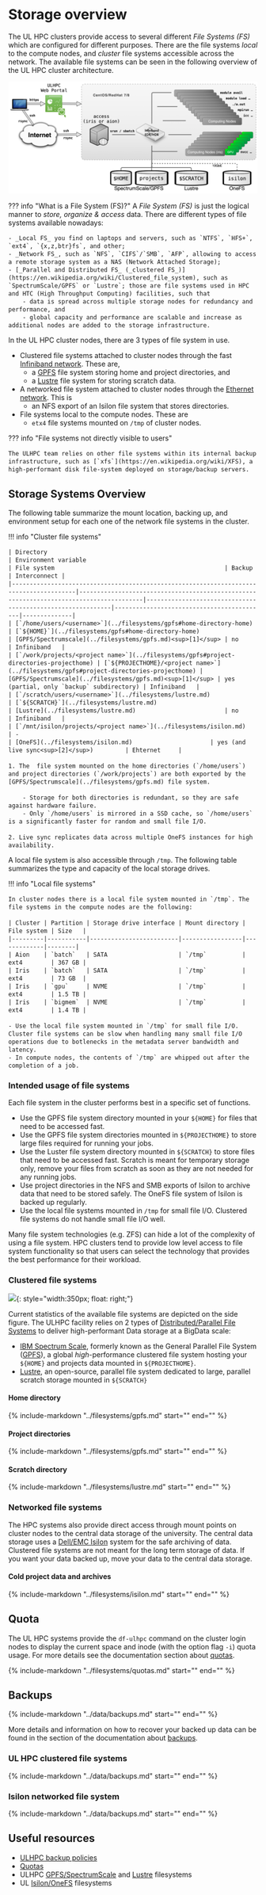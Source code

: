 # Storage overview

The UL HPC clusters provide access to several different _File Systems (FS)_ which are configured for different purposes. There are the file systems _local_ to the compute nodes, and _cluster_ file systems accessible across the network. The available file systems can be seen in the following overview of the UL HPC cluster architecture.

![UL HPC cluster architecture](/images/ULHPC-simplified-workflow-overview.png)

??? info "What is a File System (FS)?"
    A _File System (FS)_ is just the logical manner to _store, organize & access_ data. There are different types of file systems available nowadays:

    - _Local FS_ you find on laptops and servers, such as `NTFS`, `HFS+`, `ext4`, `{x,z,btr}fs`, and other;
    - _Network FS_, such as `NFS`, `CIFS`/`SMB`, `AFP`, allowing to access a remote storage system as a NAS (Network Attached Storage);
    - [_Parallel and Distributed FS_ (_clustered FS_)](https://en.wikipedia.org/wiki/Clustered_file_system), such as `SpectrumScale/GPFS` or `Lustre`; those are file systems used in HPC and HTC (High Throughput Computing) facilities, such that
        - data is spread across multiple storage nodes for redundancy and performance, and
        - global capacity and performance are scalable and increase as additional nodes are added to the storage infrastructure.

In the UL HPC cluster nodes, there are 3 types of file system in use.

- Clustered file systems attached to cluster nodes through the fast [Infiniband network](/interconnect/ib/). These are,
    - a [GPFS](gpfs) file system storing home and project directories, and
    - a [Lustre](lustre) file system for storing scratch data.
- A networked file system attached to cluster nodes through the [Ethernet network](/interconnect/ethernet/). This is
    - an NFS export of an Isilon file system that stores directories.
- File systems local to the compute nodes. These are
    - `etx4` file systems mounted on `/tmp` of cluster nodes.

??? info "File systems not directly visible to users"

    The ULHPC team relies on other file systems within its internal backup infrastructure, such as [`xfs`](https://en.wikipedia.org/wiki/XFS), a high-performant disk file-system deployed on storage/backup servers.

## Storage Systems Overview

The following table summarize the mount location, backing up, and environment setup for each one of the network file systems in the cluster.

<!--file-system-table-start-->

!!! info "Cluster file systems"

    | Directory                                                                              | Environment variable                                                                   | File system                                                | Backup                                    | Interconnect |
    |----------------------------------------------------------------------------------------|----------------------------------------------------------------------------------------|------------------------------------------------------------|-------------------------------------------|--------------|
    | [`/home/users/<username>`](../filesystems/gpfs#home-directory-home)                    | [`${HOME}`](../filesystems/gpfs#home-directory-home)                                   | [GPFS/Spectrumscale](../filesystems/gpfs.md)<sup>[1]</sup> | no                                        | Infiniband   |
    | [`/work/projects/<project name>`](../filesystems/gpfs#project-directories-projecthome) | [`${PROJECTHOME}/<project name>`](../filesystems/gpfs#project-directories-projecthome) | [GPFS/Spectrumscale](../filesystems/gpfs.md)<sup>[1]</sup> | yes (partial, only `backup` subdirectory) | Infiniband   |
    | [`/scratch/users/<username>`](../filesystems/lustre.md)                                | [`${SCRATCH}`](../filesystems/lustre.md)                                               | [Lustre](../filesystems/lustre.md)                         | no                                        | Infiniband   |
    | [`/mnt/isilon/projects/<project name>`](../filesystems/isilon.md)                      | -                                                                                          | [OneFS](../filesystems/isilon.md)                      | yes (and live sync<sup>[2]</sup>)         | Ehternet     |

    1. The  file system mounted on the home directories (`/home/users`) and project directories (`/work/projects`) are both exported by the [GPFS/Spectrumscale](../filesystems/gpfs.md) file system.

        - Storage for both directories is redundant, so they are safe against hardware failure.
        - Only `/home/users` is mirrored in a SSD cache, so `/home/users` is a significantly faster for random and small file I/O.

    2. Live sync replicates data across multiple OneFS instances for high availability.

<!--file-system-table-end-->

A local file system is also accessible through `/tmp`. The following table summarizes the type and capacity of the local storage drives.

!!! info "Local file systems"

    In cluster nodes there is a local file system mounted in `/tmp`. The file systems in the compute nodes are the following:

    | Cluster | Partition | Storage drive interface | Mount directory | File system | Size   |
    |---------|-----------|-------------------------|-----------------|-------------|--------|
    | Aion    | `batch`   | SATA                    | `/tmp`          | ext4        | 367 GB |
    | Iris    | `batch`   | SATA                    | `/tmp`          | ext4        | 73 GB  |
    | Iris    | `gpu`     | NVME                    | `/tmp`          | ext4        | 1.5 TB |
    | Iris    | `bigmem`  | NVME                    | `/tmp`          | ext4        | 1.4 TB |

    - Use the local file system mounted in `/tmp` for small file I/O. Cluster file systems can be slow when handling many small file I/O operations due to botlenecks in the metadata server bandwidth and latency.
    - In compute nodes, the contents of `/tmp` are whipped out after the completion of a job.

### Intended usage of file systems

Each file system in the cluster performs best in a specific set of functions.

- Use the GPFS file system directory mounted in your `${HOME}` for files that need to be accessed fast.
- Use the GPFS file system directories mounted in `${PROJECTHOME}` to store large files required for running your jobs.
- Use the Luster file system directory mounted in `${SCRATCH}` to store files that need to be accessed fast. Scratch is meant for temporary storage only, remove your files from scratch as soon as they are not needed for any running jobs.
- Use project directories in the NFS and SMB exports of Isilon to archive data that need to be stored safely. The OneFS file system of Isilon is backed up regularly.
- Use the local file systems mounted in `/tmp` for small file I/O. Clustered file systems do not handle small file I/O well.

Many file system technologies (e.g. ZFS) can hide a lot of the complexity of using a file system. HPC clusters tend to provide low level access to file system functionality so that users can select the technology that provides the best performance for their workload.

### Clustered file systems

![](../images/plots/plot_piechart_storage_fs.png){: style="width:350px; float: right;"}

Current statistics of the available file systems are depicted on the side figure. The ULHPC facility relies on 2 types of [Distributed/Parallel File Systems](https://en.wikipedia.org/wiki/Clustered_file_system) to deliver high-performant Data storage at a BigData scale:

- [IBM Spectrum Scale](gpfs.md), formerly known as the General Parallel File System ([GPFS](gpfs.md)), a global _high_-performance clustered file system hosting your `${HOME}` and projects data mounted in `${PROJECTHOME}`.
- [Lustre](lustre.md), an open-source, parallel file system dedicated to large, parallel scratch storage mounted in `${SCRATCH}`

#### Home directory

{%
   include-markdown "../filesystems/gpfs.md"
   start="<!--home-mount-start-->"
   end="<!--home-mount-end-->"
%}

#### Project directories

{%
   include-markdown "../filesystems/gpfs.md"
   start="<!--projecthome-mount-start-->"
   end="<!--projecthome-mount-end-->"
%}

#### Scratch directory

{%
   include-markdown "../filesystems/lustre.md"
   start="<!--scratch-mount-start-->"
   end="<!--scratch-mount-end-->"
%}

### Networked file systems

The HPC systems also provide direct access through mount points on cluster nodes to the central data storage of the university. The central data storage uses a [Dell/EMC Isilon](isilon.md) system for the safe archiving of data. Clustered file systems are not meant for the long term storage of data. If you want your data backed up, move your data to the central data storage.

#### Cold project data and archives

{%
  include-markdown "../filesystems/isilon.md"
  start="<!--isilon-start-->"
  end="<!--isilon-end-->"
%}

## Quota

The UL HPC systems provide the `df-ulhpc` command on the cluster login nodes to display the current space and inode (with the option flag `-i`) quota usage. For more details see the documentation section about [quotas](/filesystems/quotas).

{%
   include-markdown "../filesystems/quotas.md"
   start="<!--overview-start-->"
   end="<!--overview-end-->"
%}

## Backups

{%
   include-markdown "../data/backups.md"
   start="<!--backup-intro-start-->"
   end="<!--backup-intro-end-->"
%}

More details and information on how to recover your backed up data can be found in the section of the documentation about [backups](/data/backups/).

### UL HPC clustered file systems

{%
   include-markdown "../data/backups.md"
   start="<!--backup-ulhpc-start-->"
   end="<!--backup-ulhpc-end-->"
%}

### Isilon networked file system

{%
   include-markdown "../data/backups.md"
   start="<!--backup-isilon-start-->"
   end="<!--backup-isilon-end-->"
%}

## Useful resources

- [ULHPC backup policies](../data/backups.md)
- [Quotas](quotas.md)
- ULHPC [GPFS/SpectrumScale](gpfs.md) and [Lustre](lustre.md) filesystems
- UL [Isilon/OneFS](isilon.md) filesystems
